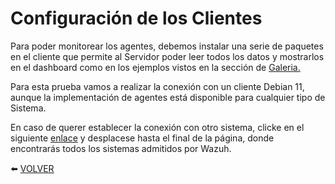 # Configuración de los Clientes

Para poder monitorear los agentes, debemos instalar una serie de paquetes en el cliente que permite al Servidor poder leer todos los datos y mostrarlos en el dashboard como en los ejemplos vistos en la sección de [Galeria.](https://github.com/kikeloppez/Wazuh-Monitoring/blob/main/contenido/galeria.md)

Para esta prueba vamos a realizar la conexión con un cliente Debian 11, aunque la implementación de agentes está disponible para cualquier tipo de Sistema.

En caso de querer establecer la conexión con otro sistema, clicke en el siguiente [enlace](https://wazuh.com/install/) y desplacese hasta el final de la página, donde encontrarás todos los sistemas admitidos por Wazuh.

:arrow_left: [VOLVER](https://github.com/kikeloppez/Wazuh-Monitoring)
